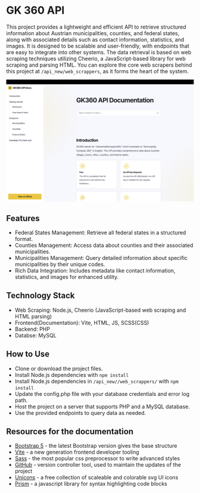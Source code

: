# GK 360 API
This project provides a lightweight and efficient API to retrieve structured information about Austrian municipalities, counties, and federal states, along with associated details such as contact information, statistics, and images. It is designed to be scalable and user-friendly, with endpoints that are easy to integrate into other systems. The data retrieval is based on web scraping techniques utilizing Cheerio, a JavaScript-based library for web scraping and parsing HTML. You can explore the core web scrapers behind this project at `/api_new/web_scrappers`, as it forms the heart of the system.

![Screenhot](https://github.com/alexmen656/GK360_API/blob/main/screenshot.png)

## Features
- Federal States Management: Retrieve all federal states in a structured format.
- Counties Management: Access data about counties and their associated municipalities.
- Municipalities Management: Query detailed information about specific municipalities by their unique codes.
- Rich Data Integration: Includes metadata like contact information, statistics, and images for enhanced utility.

## Technology Stack
- Web Scraping: Node.js, Cheerio (JavaScript-based web scraping and HTML parsing)
- Frontend(Documentation): Vite, HTML, JS, SCSS(CSS)
- Backend: PHP
- Databse: MySQL

## How to Use
- Clone or download the project files.
- Install Node.js dependencies with `npm install`
- Install Node.js dependencies in `/api_new//web_scrappers/` with `npm install`
- Update the config.php file with your database credentials and error log path.
- Host the project on a server that supports PHP and a MySQL database.
- Use the provided endpoints to query data as needed.

## Resources for the documentation
- [Bootstrap 5](https://getbootstrap.com) - the latest Bootstrap version gives the base structure
- [Vite](https://vitejs.dev) - a new generation frontend developer tooling
- [Sass](https://vitejs.dev) - the most popular css preprocessor to write advanced styles
- [GitHub](https://vitejs.dev) - version controller tool, used to maintain the updates of the project
- [Unicons](https://vitejs.dev) - a free collection of scaleable and colorable svg UI icons
- [Prism](https://vitejs.dev) - a javascript library for syntax highlighting code blocks
